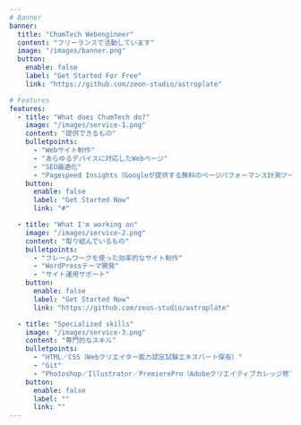 ```yaml
---
# Banner
banner:
  title: "ChumTech Webengineer"
  content: "フリーランスで活動しています"
  image: "/images/banner.png"
  button:
    enable: false
    label: "Get Started For Free"
    link: "https://github.com/zeon-studio/astroplate"

# Features
features:
  - title: "What does ChumTech do?"
    image: "/images/service-1.png"
    content: "提供できるもの"
    bulletpoints:
      - "Webサイト制作"
      - "あらゆるデバイスに対応したWebページ"
      - "SEO最適化"
      - "Pagespeed Insights（Googleが提供する無料のページパフォーマンス計測ツール）でハイスコアを目指します"
    button:
      enable: false
      label: "Get Started Now"
      link: "#"

  - title: "What I'm working on"
    image: "/images/service-2.png"
    content: "取り組んでいるもの"
    bulletpoints:
      - "フレームワークを使った効率的なサイト制作"
      - "WordPressテーマ開発"
      - "サイト運用サポート"
    button:
      enable: false
      label: "Get Started Now"
      link: "https://github.com/zeon-studio/astroplate"

  - title: "Specialized skills"
    image: "/images/service-3.png"
    content: "専門的なスキル"
    bulletpoints:
      - "HTML／CSS（Webクリエイター能力認定試験エキスパート保有）"
      - "Git"
      - "Photoshop／Illustrator／PremierePro（Adobeクリエイティブカレッジ修了）"
    button:
      enable: false
      label: ""
      link: ""
---
```

